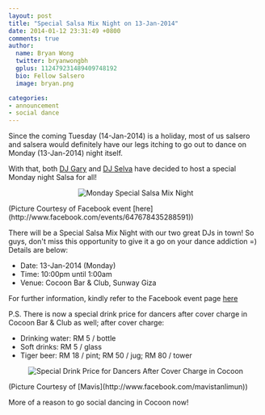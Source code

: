 ```yaml
---
layout: post
title: "Special Salsa Mix Night on 13-Jan-2014"
date: 2014-01-12 23:31:49 +0800
comments: true
author:
  name: Bryan Wong
  twitter: bryanwongbh
  gplus: 112479231489409748192 
  bio: Fellow Salsero
  image: bryan.png

categories: 
- announcement
- social dance
---
```

Since the coming Tuesday (14-Jan-2014) is a holiday, most of us salsero and salsera would definitely have our legs itching to go out to dance on Monday (13-Jan-2014) night itself.

With that, both [DJ Gary](http://www.salsakl.com/#!/djs/dj-gary) and [DJ Selva](http://www.salsakl.com/#!/djs/dj-selva) have decided to host a special Monday night Salsa for all!
<!--more-->

<p align="center">
	<img src="/images/posts/cocoonspecialsalsamixnight 13-Jan-2014.jpg" alt="Monday Special Salsa Mix Night" />
</p>
(Picture Courtesy of Facebook event [here](http://www.facebook.com/events/647678435288591))

There will be a Special Salsa Mix Night with our two great DJs  in town! So guys, don't miss this opportunity to give it a go on your dance addiction =) Details are below:

- Date: 13-Jan-2014 (Monday)
- Time: 10:00pm until 1:00am
- Venue: Cocoon Bar & Club, Sunway Giza

For further information, kindly refer to the Facebook event page [here](http://www.facebook.com/events/647678435288591)

P.S. There is now a special drink price for dancers after cover charge in Cocoon Bar & Club as well; after cover charge:

- Drinking water: RM 5 / bottle
- Soft drinks: RM 5 / glass
- Tiger beer: RM 18 / pint; RM 50 / jug; RM 80 / tower

<p align="center">
	<img src="/images/posts/cocoonspecialdrinkrates.jpg" alt="Special Drink Price for Dancers After Cover Charge in Cocoon" />
</p>
(Picture Courtesy of [Mavis](http://www.facebook.com/mavistanlimun))

More of a reason to go social dancing in Cocoon now!
